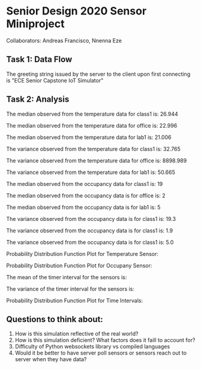 # Senior Design 2020 Sensor Miniproject
Collaborators: Andreas Francisco, Nnenna Eze

## Task 1: Data Flow
The greeting string issued by the server to the client upon first connecting is "ECE Senior Capstone IoT Simulator"

## Task 2: Analysis
The median observed from the temperature data for class1 is: 26.944

The median observed from the temperature data for office is: 22.996

The median observed from the temperature data for lab1 is: 21.006

The variance observed from the temperature data for class1 is: 32.765

The variance observed from the temperature data for office is: 8898.989

The variance observed from the temperature data for lab1 is: 50.665


The median observed from the occupancy data for class1 is: 19

The median observed from the occupancy data is for office is: 2

The median observed from the occupancy data is for lab1 is: 5

The variance observed from the occupancy data is for class1 is: 19.3

The variance observed from the occupancy data is for class1 is: 1.9

The variance observed from the occupancy data is for class1 is: 5.0


Probability Distribution Function Plot for Temperature Sensor:

Probability Distribution Function Plot for Occupany Sensor:

The mean of the timer interval for the sensors is:

The variance of the timer interval for the sensors is:

Probability Distribution Function Plot for Time Intervals:

## Questions to think about:
1. How is this simulation reflective of the real world?
2. How is this simulation deficient? What factors does it faill to account for?
3. Difficulty of Python websockets library vs compiled languages
4. Would it be better to have server poll sensors or sensors reach out to server when they have data?
